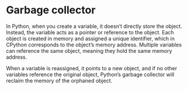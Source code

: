 # Garbage collector 


In Python, when you create a variable, it doesn’t directly store the object.
Instead, the variable acts as a pointer or reference to the object.
Each object is created in memory and assigned a unique identifier, which in CPython corresponds to the object’s memory address.
Multiple variables can reference the same object, meaning they hold the same memory address.

When a variable is reassigned, it points to a new object, and if no other variables reference the original object,
Python’s garbage collector will reclaim the memory of the orphaned object.
